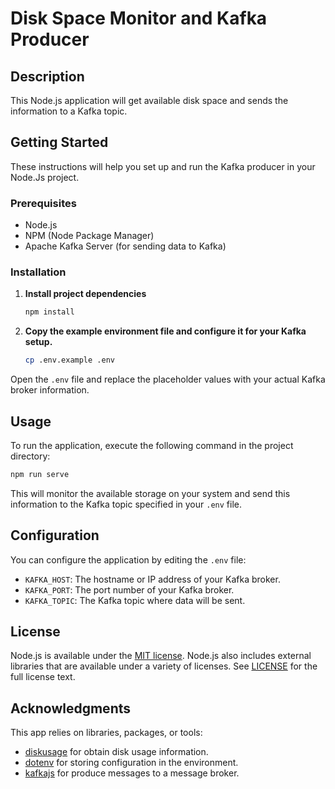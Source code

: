 # Disk Space Monitor and Kafka Producer

## Description
This Node.js application will get available disk space and sends the information to a Kafka topic.

## Getting Started
These instructions will help you set up and run the Kafka producer in your Node.Js project.

### Prerequisites
- Node.js
- NPM (Node Package Manager)
- Apache Kafka Server (for sending data to Kafka)

### Installation
1. **Install project dependencies**
    ```bash
    npm install
    ```

2. **Copy the example environment file and configure it for your Kafka setup.**
    ```bash
    cp .env.example .env
    ```

Open the `.env` file and replace the placeholder values with your actual Kafka broker information.

## Usage
To run the application, execute the following command in the project directory:
```bash
npm run serve
```

This will monitor the available storage on your system and send this information to the Kafka topic specified in your `.env` file.

## Configuration
You can configure the application by editing the `.env` file:
- `KAFKA_HOST`: The hostname or IP address of your Kafka broker.
- `KAFKA_PORT`: The port number of your Kafka broker.
- `KAFKA_TOPIC`: The Kafka topic where data will be sent.

## License
Node.js is available under the [MIT license](https://opensource.org/licenses/MIT). Node.js also includes
external libraries that are available under a variety of licenses.  See [LICENSE](https://github.com/nodejs/node/blob/HEAD/LICENSE) for the full license text.

## Acknowledgments
This app relies on libraries, packages, or tools:
  - [diskusage](https://www.npmjs.com/package/diskusage) for obtain disk usage information.
  - [dotenv](https://github.com/motdotla/dotenv) for storing configuration in the environment.
  - [kafkajs](https://www.npmjs.com/package/kafkajs) for produce messages to a message broker.